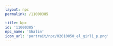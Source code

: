 ```yaml
---
layout: npc
permalink: /11000385

title: Npc
id: '11000385'
npc_name: 'Shalin'
icon_url: 'portrait/npc/02010050_el_girl1_p.png'
---
```

